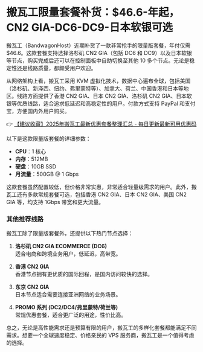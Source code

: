 # 搬瓦工限量套餐补货：$46.6-年起，CN2 GIA-DC6-DC9-日本软银可选

搬瓦工（BandwagonHost）近期补货了一款非常抢手的限量版套餐，年付仅需 $46.6。这款套餐支持选择洛杉矶 CN2 GIA（包括 DC6 和 DC9）以及日本软银等节点，购买完成后还可以在控制面板中自助切换至其他 10 多个节点。无论是稳定性还是线路质量，都颇受用户欢迎。

从网络架构上看，搬瓦工采用 KVM 虚拟化技术，数据中心遍布全球，包括美国（洛杉矶、新泽西、纽约、弗里蒙特等）、加拿大、荷兰、中国香港和日本等地区。线路方面提供了香港 CN2 GIA、日本 CN2 GIA、洛杉矶 CN2 GIA、日本软银等优质线路，适合追求低延迟和高稳定性的用户。付款方式支持 PayPal 和支付宝，方便国内外用户购买。

👉 [【建议收藏】2025年搬瓦工最新优惠套餐整理汇总 - 每日更新最新可用优惠码](https://bit.ly/banwagon)

以下是这款限量版套餐的详细参数：

- **CPU**：1 核心  
- **内存**：512MB  
- **硬盘**：10GB SSD  
- **月流量**：500GB @ 1 Gbps  

这款套餐虽然配置较低，但价格非常实惠，非常适合轻量级需求的用户。此外，搬瓦工还有多款常规套餐可选，包括香港 CN2 GIA、日本 CN2 GIA、美国 CN2 GIA 等，均支持 1Gbps 带宽和更大流量。

### 其他推荐线路

搬瓦工除了限量版套餐外，还提供以下热门节点选择：

1. **洛杉矶 CN2 GIA ECOMMERCE (DC6)**  
   适合电商和跨境业务用户，低延迟，高带宽。
   
2. **香港 CN2 GIA**  
   香港节点拥有更优质的国际回程，是国内访问较快的选择。

3. **东京 CN2 GIA**  
   日本节点适合需要连接亚洲网络的业务场景。

4. **PROMO 系列 (DC2/DC4/弗里蒙特/荷兰等)**  
   常规优惠套餐，适合更广泛的用途，性价比高。

总之，无论是高性能需求还是预算有限的用户，搬瓦工的多样化套餐都能满足不同需求。想要一个全球速度稳定、价格亲民的 VPS 服务商，搬瓦工是一个值得考虑的选择。